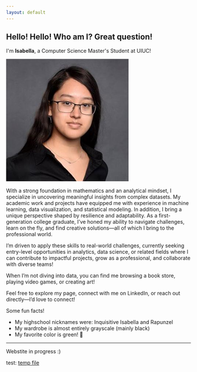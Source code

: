 ```yaml
---
layout: default
---
```


## Hello! Hello! Who am I? Great question!

I'm **Isabella**, a Computer Science Master's Student at UIUC! 

![Professional Portrait](assets/images/50402207_07002_0094_Medium_cropped.jpg)  

With a strong foundation in mathematics and an analytical mindset, I specialize in uncovering meaningful insights from complex datasets. My academic work and projects have equipped me with experience in machine learning, data visualization, and statistical modeling. In addition, I bring a unique perspective shaped by resilience and adaptability. As a first-generation college graduate, I’ve honed my ability to navigate challenges, learn on the fly, and find creative solutions—all of which I bring to the professional world.

I’m driven to apply these skills to real-world challenges, currently seeking entry-level opportunities in analytics, data science, or related fields where I can contribute to impactful projects, grow as a professional, and collaborate with diverse teams!

When I’m not diving into data, you can find me browsing a book store, playing video games, or creating art!

Feel free to explore my page, connect with me on LinkedIn, or reach out directly—I’d love to connect!

Some fun facts! 
-   My highschool nicknames were: Inquisitive Isabella and Rapunzel 
-   My wardrobe is almost entirely grayscale (mainly black)
-   My favorite color is green! 🌱

* * *

Webstite in progress :)

test: [temp file](./temp.html)